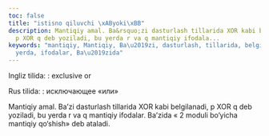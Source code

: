 ```yaml
---
toc: false
title: "istisno qiluvchi \xAByoki\xBB"
description: Mantiqiy amal. Ba&rsquo;zi dasturlash tillarida XOR kabi belgilanadi,
  p XOR q deb yoziladi, bu yerda r va q mantiqiy ifodala...
keywords: "mantiqiy, Mantiqiy, Ba\u2019zi, dasturlash, tillarida, belgilanadi, yoziladi,
  yerda, ifodalar, Ba\u2019zida"
---
```


Ingliz tilida:
:   exclusive or

Rus tilida:
:   исключающее «или»

Mantiqiy amal. Ba’zi dasturlash tillarida XOR kabi belgilanadi, p XOR q deb yoziladi, bu yerda r va q mantiqiy ifodalar. Ba’zida « 2 moduli bo‘yicha mantiqiy qo‘shish» deb ataladi.